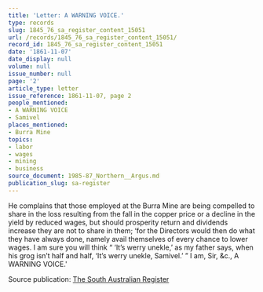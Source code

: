 ```yaml
---
title: 'Letter: A WARNING VOICE.'
type: records
slug: 1845_76_sa_register_content_15051
url: /records/1845_76_sa_register_content_15051/
record_id: 1845_76_sa_register_content_15051
date: '1861-11-07'
date_display: null
volume: null
issue_number: null
page: '2'
article_type: letter
issue_reference: 1861-11-07, page 2
people_mentioned:
- A WARNING VOICE
- Samivel
places_mentioned:
- Burra Mine
topics:
- labor
- wages
- mining
- business
source_document: 1985-87_Northern__Argus.md
publication_slug: sa-register
---
```


He complains that those employed at the Burra Mine are being compelled to share in the loss resulting from the fall in the copper price or a decline in the yield by reduced wages, but should prosperity return and dividends increase they are not to share in them; ‘for the Directors would then do what they have always done, namely avail themselves of every chance to lower wages.  I am sure you will think “ ‘It’s werry unekle,’ as my father says, when his grog isn’t half and half, ‘It’s werry unekle, Samivel.’ ” I am, Sir, &c., A WARNING VOICE.'

Source publication: [The South Australian Register](/publications/sa-register/)
